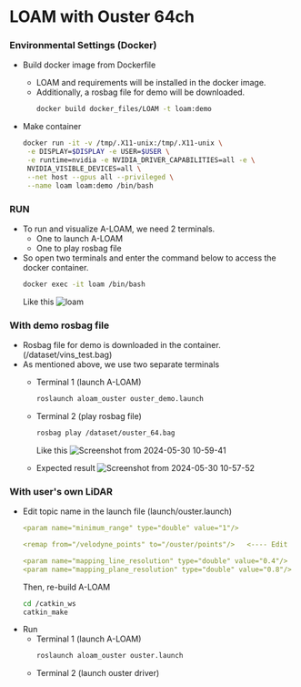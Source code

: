 # LOAM with Ouster 64ch
### Environmental Settings (Docker)

- Build docker image from Dockerfile
  - LOAM and requirements will be installed in the docker image.
  - Additionally, a rosbag file for demo will be downloaded.
    ```bash
    docker build docker_files/LOAM -t loam:demo
    ```

- Make container
   ```bash
   docker run -it -v /tmp/.X11-unix:/tmp/.X11-unix \
    -e DISPLAY=$DISPLAY -e USER=$USER \
    -e runtime=nvidia -e NVIDIA_DRIVER_CAPABILITIES=all -e \
    NVIDIA_VISIBLE_DEVICES=all \
    --net host --gpus all --privileged \
    --name loam loam:demo /bin/bash
    ```

### RUN
- To run and visualize A-LOAM, we need 2 terminals.
  - One to launch A-LOAM
  - One to play rosbag file
- So open two terminals and enter the command below to access the docker container.
  ```bash
  docker exec -it loam /bin/bash
  ```
  Like this
  ![loam](https://github.com/Lab-of-AI-and-Robotics/Lair_Code_Implementation_Manual/assets/34827206/2c9eb699-2cab-4bcf-bfd3-563fcc4095b6)

### With demo rosbag file
- Rosbag file for demo is downloaded in the container. (/dataset/vins_test.bag)
- As mentioned above, we use two separate terminals
  - Terminal 1 (launch A-LOAM)
    ```bash
    roslaunch aloam_ouster ouster_demo.launch
    ```
  - Terminal 2 (play rosbag file)
    ```bash
    rosbag play /dataset/ouster_64.bag
    ```
    Like this
    ![Screenshot from 2024-05-30 10-59-41](https://github.com/Lab-of-AI-and-Robotics/A-LOAM_ouster64ch/assets/34827206/5244c42f-6fb3-4363-a498-28884f9072aa)

  - Expected result
    ![Screenshot from 2024-05-30 10-57-52](https://github.com/Lab-of-AI-and-Robotics/A-LOAM_ouster64ch/assets/34827206/27698594-7d28-4d6a-b2df-06ed7368b278)

### With user's own LiDAR
- Edit topic name in the launch file (launch/ouster.launch)
  ```yaml
  <param name="minimum_range" type="double" value="1"/>

  <remap from="/velodyne_points" to="/ouster/points"/>   <---- Edit

  <param name="mapping_line_resolution" type="double" value="0.4"/>
  <param name="mapping_plane_resolution" type="double" value="0.8"/>
  ```
  Then, re-build A-LOAM
  ```bash
  cd /catkin_ws
  catkin_make
  ```
- Run
  - Terminal 1 (launch A-LOAM)
    ```bash
    roslaunch aloam_ouster ouster.launch
    ```
  - Terminal 2 (launch ouster driver)
    ```bash
    
    ```